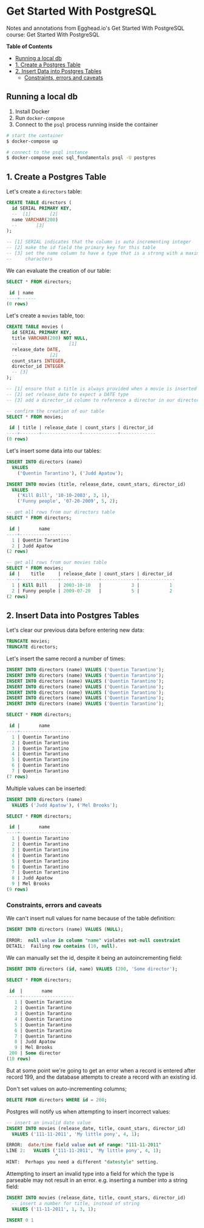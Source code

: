 # Get Started With PostgreSQL

Notes and annotations from Egghead.io's Get Started With PostgreSQL course: Get Started With PostgreSQL

<!-- START doctoc generated TOC please keep comment here to allow auto update -->
<!-- DON'T EDIT THIS SECTION, INSTEAD RE-RUN doctoc TO UPDATE -->
**Table of Contents**

- [Running a local db](#running-a-local-db)
- [1. Create a Postgres Table](#1-create-a-postgres-table)
- [2. Insert Data into Postgres Tables](#2-insert-data-into-postgres-tables)
  - [Constraints, errors and caveats](#constraints-errors-and-caveats)

<!-- END doctoc generated TOC please keep comment here to allow auto update -->

## Running a local db

1. Install Docker
2. Run `docker-compose`
3. Connect to the `psql` process running inside the container

```bash
# start the container
$ docker-compose up

# connect to the psql instance
$ docker-compose exec sql_fundamentals psql -U postgres
```

## 1. Create a Postgres Table

Let's create a `directors` table:

```sql
CREATE TABLE directors (
  id SERIAL PRIMARY KEY,
  --  [1]       [2]
  name VARCHAR(200)
  --       [3]
);

-- [1] SERIAL indicates that the column is auto incrementing integer
-- [2] make the id field the primary key for this table
-- [3] set the name column to have a type that is a strong with a maximum of 200
--     characters
```

We can evaluate the creation of our table:


```sql
SELECT * FROM directors;

 id | name
----+------
(0 rows)
```

Let's create a `movies` table, too:

```sql
CREATE TABLE movies (
  id SERIAL PRIMARY KEY,
  title VARCHAR(200) NOT NULL,
  --                   [1]
  release_date DATE,
  --            [2]
  count_stars INTEGER,
  director_id INTEGER
  -- [3]
);

-- [1] ensure that a title is always provided when a movie is inserted
-- [2] set release_date to expect a DATE type
-- [3] add a director_id column to reference a director in our directors table

-- confirm the creation of our table
SELECT * FROM movies;

 id | title | release_date | count_stars | director_id
----+-------+--------------+-------------+-------------
(0 rows)
```

Let's insert some data into our tables:

```sql
INSERT INTO directors (name)
  VALUES
    ('Quentin Tarantino'), ('Judd Apatow');

INSERT INTO movies (title, release_date, count_stars, director_id)
  VALUES
    ('Kill Bill', '10-10-2003', 3, 1),
    ('Funny people', '07-20-2009', 5, 2);

-- get all rows from our directors table
SELECT * FROM directors;

 id |       name
----+-------------------
  1 | Quentin Tarantino
  2 | Judd Apatow
(2 rows)

-- get all rows from our movies table
SELECT * FROM movies;
 id |    title     | release_date | count_stars | director_id
----+--------------+--------------+-------------+-------------
  1 | Kill Bill    | 2003-10-10   |           3 |           1
  2 | Funny people | 2009-07-20   |           5 |           2
(2 rows)
```

## 2. Insert Data into Postgres Tables

Let's clear our previous data before entering new data:

```sql
TRUNCATE movies;
TRUNCATE directors;
```

Let's insert the same record a number of times:

```sql
INSERT INTO directors (name) VALUES ('Quentin Tarantino');
INSERT INTO directors (name) VALUES ('Quentin Tarantino');
INSERT INTO directors (name) VALUES ('Quentin Tarantino');
INSERT INTO directors (name) VALUES ('Quentin Tarantino');
INSERT INTO directors (name) VALUES ('Quentin Tarantino');
INSERT INTO directors (name) VALUES ('Quentin Tarantino');
INSERT INTO directors (name) VALUES ('Quentin Tarantino');

SELECT * FROM directors;

 id |       name
----+-------------------
  1 | Quentin Tarantino
  2 | Quentin Tarantino
  3 | Quentin Tarantino
  4 | Quentin Tarantino
  5 | Quentin Tarantino
  6 | Quentin Tarantino
  7 | Quentin Tarantino
(7 rows)
```

Multiple values can be inserted:

```sql
INSERT INTO directors (name)
  VALUES ('Judd Apatow'), ('Mel Brooks');

SELECT * FROM directors;

 id |       name
----+-------------------
  1 | Quentin Tarantino
  2 | Quentin Tarantino
  3 | Quentin Tarantino
  4 | Quentin Tarantino
  5 | Quentin Tarantino
  6 | Quentin Tarantino
  7 | Quentin Tarantino
  8 | Judd Apatow
  9 | Mel Brooks
(9 rows)
```

### Constraints, errors and caveats

We can't insert null values for name because of the table definition:

```sql
INSERT INTO directors (name) VALUES (NULL);

ERROR:  null value in column "name" violates not-null constraint
DETAIL:  Failing row contains (10, null).
```

We can manually set the id, despite it being an autoincrementing field:

```sql
INSERT INTO directors (id, name) VALUES (200, 'Some director');

SELECT * FROM directors;

 id  |       name
-----+-------------------
   1 | Quentin Tarantino
   2 | Quentin Tarantino
   3 | Quentin Tarantino
   4 | Quentin Tarantino
   5 | Quentin Tarantino
   6 | Quentin Tarantino
   7 | Quentin Tarantino
   8 | Judd Apatow
   9 | Mel Brooks
 200 | Some director
(10 rows)
```

But at some point we're going to get an error when a record is entered after
record 199, and the database attempts to create a record with an existing id.

Don't set values on auto-incrementing columns;

```sql
DELETE FROM directors WHERE id = 200;
```

Postgres will notify us when attempting to insert incorrect values:

```sql
-- insert an invalid date value
INSERT INTO movies (release_date, title, count_stars, director_id)
  VALUES ('111-11-2011', 'My little pony', 4, 1);

ERROR:  date/time field value out of range: "111-11-2011"
LINE 2:   VALUES ('111-11-2011', 'My little pony', 4, 1);
                  ^
HINT:  Perhaps you need a different "datestyle" setting.
```

Attempting to insert an invalid type into a field for which the type is
parseable may not result in an error. e.g. inserting a number into a string
field:

```sql
INSERT INTO movies (release_date, title, count_stars, director_id)
  -- insert a number for title, instead of string
  VALUES ('11-11-2011', 1, 3, 1);

INSERT 0 1
```
